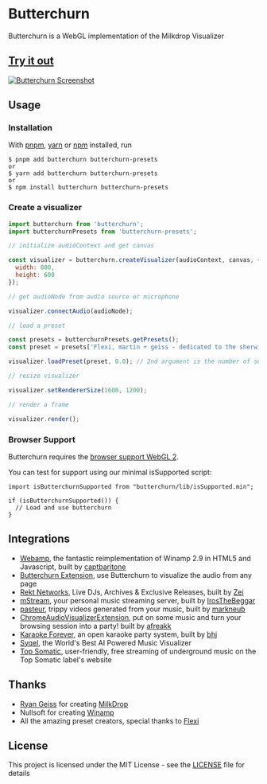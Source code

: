 # Butterchurn

Butterchurn is a WebGL implementation of the Milkdrop Visualizer


## [Try it out](https://butterchurnviz.com)

[![Butterchurn Screenshot](preview.png)](https://butterchurnviz.com)

## Usage

### Installation

With [pnpm](https://pnpm.io/), [yarn](https://yarnpkg.com/) or [npm](https://npmjs.org/) installed, run

    $ pnpm add butterchurn butterchurn-presets
    or
    $ yarn add butterchurn butterchurn-presets
    or
    $ npm install butterchurn butterchurn-presets

### Create a visualizer

```JavaScript
import butterchurn from 'butterchurn';
import butterchurnPresets from 'butterchurn-presets';

// initialize audioContext and get canvas

const visualizer = butterchurn.createVisualizer(audioContext, canvas, {
  width: 800,
  height: 600
});

// get audioNode from audio source or microphone

visualizer.connectAudio(audioNode);

// load a preset

const presets = butterchurnPresets.getPresets();
const preset = presets['Flexi, martin + geiss - dedicated to the sherwin maxawow'];

visualizer.loadPreset(preset, 0.0); // 2nd argument is the number of seconds to blend presets

// resize visualizer

visualizer.setRendererSize(1600, 1200);

// render a frame

visualizer.render();
```

### Browser Support

Butterchurn requires the [browser support WebGL 2](https://caniuse.com/#feat=webgl2).

You can test for support using our minimal isSupported script:

```Javacript
import isButterchurnSupported from "butterchurn/lib/isSupported.min";

if (isButterchurnSupported()) {
  // Load and use butterchurn
}
```

## Integrations
* [Webamp](https://github.com/captbaritone/webamp), the fantastic reimplementation of Winamp 2.9 in HTML5 and Javascript, built by [captbaritone](https://github.com/captbaritone)
* [Butterchurn Extension](https://chrome.google.com/webstore/detail/butterchurn-music-visuali/jfdmelgfepjcmlljpdeajbiiibkehnih), use Butterchurn to visualize the audio from any page
* [Rekt Networks](https://nightride.fm/#Mathdrop), Live DJs, Archives & Exclusive Releases, built by [Zei](https://twitter.com/TheRektNetwork)
* [mStream](http://mstream.io/), your personal music streaming server, built by [IrosTheBeggar](https://github.com/IrosTheBeggar)
* [pasteur](https://www.pasteur.cc/), trippy videos generated from your music, built by [markneub](https://github.com/markneub)
* [ChromeAudioVisualizerExtension](https://chrome.google.com/webstore/detail/audiovisualizer/bojhikphaecldnbdekplmadjkflgbkfh), put on some music and turn your browsing session into a party! built by [afreakk](https://github.com/afreakk)
* [Karaoke Forever](https://www.karaoke-forever.com), an open karaoke party system, built by [bhj](https://github.com/bhj)
* [Syqel](https://syqel.com/), the World's Best AI Powered Music Visualizer
* [Top Somatic](https://somatic.top/releases), user-friendly, free streaming of underground music on the Top Somatic label's website


## Thanks

* [Ryan Geiss](http://www.geisswerks.com/) for creating [MilkDrop](http://www.geisswerks.com/about_milkdrop.html)
* Nullsoft for creating [Winamp](http://www.winamp.com/)
* All the amazing preset creators, special thanks to [Flexi](https://twitter.com/Flexi23)


## License

This project is licensed under the MIT License - see the [LICENSE](LICENSE) file for details
